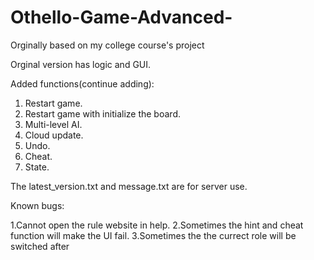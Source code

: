 # Othello-Game-Advanced-

Orginally based on my college course's project

Orginal version has logic and GUI.

Added functions(continue adding):

1. Restart game.
2. Restart game with initialize the board.
3. Multi-level AI.
4. Cloud update.
5. Undo.
6. Cheat.
7. State.

The latest_version.txt and message.txt are for server use.

Known bugs:

1.Cannot open the rule website in help.
2.Sometimes the hint and cheat function will make the UI fail.
3.Sometimes the the currect role will be switched after 

